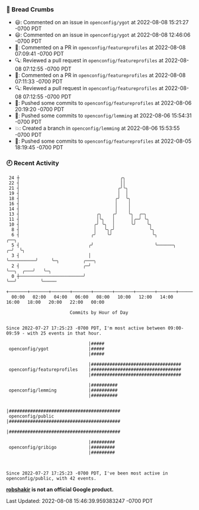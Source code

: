 ### 🍞 Bread Crumbs

 * 😃: Commented on an issue in `openconfig/ygot` at 2022-08-08 15:21:27 -0700 PDT
 * 😃: Commented on an issue in `openconfig/ygot` at 2022-08-08 12:46:06 -0700 PDT
 * 💬: Commented on a PR in  `openconfig/featureprofiles` at 2022-08-08 07:09:41 -0700 PDT
 * 🔍: Reviewed a pull request in  `openconfig/featureprofiles` at 2022-08-08 07:12:55 -0700 PDT
 * 💬: Commented on a PR in  `openconfig/featureprofiles` at 2022-08-08 07:11:33 -0700 PDT
 * 🔍: Reviewed a pull request in  `openconfig/featureprofiles` at 2022-08-08 07:12:55 -0700 PDT
 * 🚢: Pushed some commits to `openconfig/featureprofiles` at 2022-08-06 20:19:20 -0700 PDT
 * 🚢: Pushed some commits to `openconfig/lemming` at 2022-08-06 15:54:31 -0700 PDT
 * 💥: Created a branch in `openconfig/lemming` at 2022-08-06 15:53:55 -0700 PDT
 * 🚢: Pushed some commits to `openconfig/featureprofiles` at 2022-08-05 18:19:45 -0700 PDT

### 🕘 Recent Activity
```
 24 ┼                                      ╭╮
 22 ┤                                      ││
 21 ┤                                     ╭╯╰╮
 19 ┤                                     │  │
 18 ┤                                    ╭╯  ╰╮
 16 ┤                                    │    │
 14 ┤                                    │    │
 13 ┤                             ╭╮    ╭╯    ╰╮  ╭─╮
 11 ┤                             │╰╮   │      │╭─╯ ╰╮
 10 ┤                            ╭╯ ╰╮  │      ╰╯    ╰╮
  8 ┤                            │   ╰╮╭╯             ╰╮
  6 ┤                           ╭╯    ╰╯               ╰╮                   ╭──╮
  5 ┤                          ╭╯                       ╰──────╮          ╭─╯  ╰╮
  3 ┤                          │                               ╰──────────╯     ╰─╮         ╭───╮
  2 ┤                        ╭─╯                                                  ╰──╮  ╭───╯   ╰─╮
  0 ┼────────────────────────╯                                                       ╰──╯         ╰─────
    +───────+───────+───────+───────+───────+───────+───────+───────+───────+───────+───────+───────+────
  00:00   02:00   04:00   06:00   08:00   10:00   12:00   14:00   16:00   18:00   20:00   22:00   00:00   

						Commits by Hour of Day


Since 2022-07-27 17:25:23 -0700 PDT, I'm most active between 09:00-09:59 - with 25 events in that hour.

```



```
                               |#####
 openconfig/ygot               |#####
                               |#####

                               |##################################
 openconfig/featureprofiles    |##################################
                               |##################################

                               |##########
 openconfig/lemming            |##########
                               |##########

                               |##########################################
 openconfig/public             |##########################################
                               |##########################################

                               |#########
 openconfig/gribigo            |#########
                               |#########



Since 2022-07-27 17:25:23 -0700 PDT, I've been most active in openconfig/public, with 42 events.

```
**[robshakir](mailto:robjs@google.com) is not an official Google product.**  


Last Updated: 2022-08-08 15:46:39.959383247 -0700 PDT
